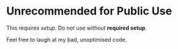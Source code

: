 # Unrecommended for Public Use
This requires *setup*. Do not use without **required setup**.

Feel free to laugh at my bad, unoptimised code.